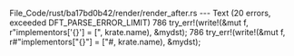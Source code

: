 File_Code/rust/ba17bd0b42/render/render_after.rs --- Text (20 errors, exceeded DFT_PARSE_ERROR_LIMIT)
786         try_err!(write!(&mut f, r"implementors['{}'] = [", krate.name), &mydst);                                                                         786         try_err!(write!(&mut f, r#"implementors["{}"] = ["#, krate.name), &mydst);

